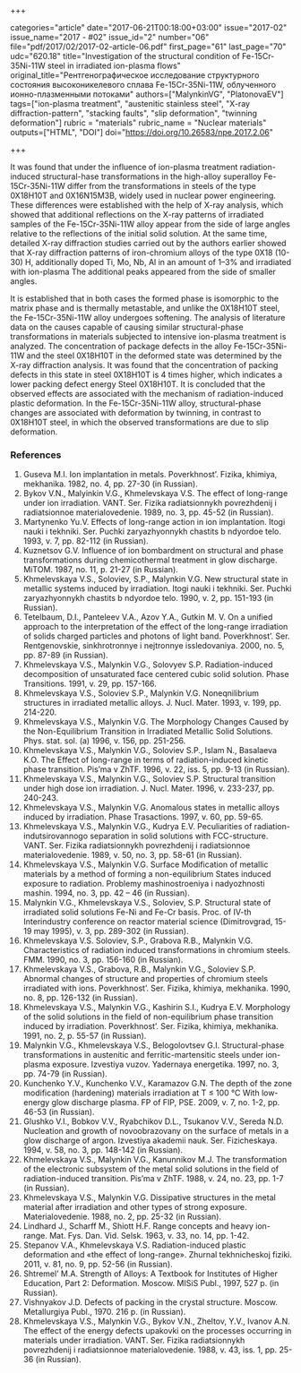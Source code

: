 +++

categories="article"
date="2017-06-21T00:18:00+03:00"
issue="2017-02"
issue_name="2017 - #02"
issue_id="2"
number="06"
file="pdf/2017/02/2017-02-article-06.pdf"
first_page="61"
last_page="70"
udc="620.18"
title="Investigation of the structural condition of Fe-15Cr-35Ni-11W steel in irradiated ion-plasma flows"
original_title="Рентгенографическое исследование структурного состояния высоконикелевого сплава Fe-15Cr-35Ni-11W, облученного ионно-плазменными потоками"
authors=["MalynkinVG", "PlatonovaEV"]
tags=["ion-plasma treatment", "austenitic stainless steel", "X-ray diffraction-pattern", "stacking faults", "slip deformation", "twinning deformation"]
rubric = "materials"
rubric_name = "Nuclear materials"
outputs=["HTML", "DOI"]
doi="https://doi.org/10.26583/npe.2017.2.06"

+++

It was found that under the influence of ion-plasma treatment radiation-induced structural-hase transformations in the high-alloy superalloy Fe-15Cr-35Ni-11W differ from the transformations in steels of the type 0X18H10T and 0X16N15M3B, widely used in nuclear power engineering. These differences were established with the help of X-ray analysis, which showed that additional reflections on the X-ray patterns of irradiated samples of the Fe-15Cr-35Ni-11W alloy appear from the side of large angles relative to the reflections of the initial solid solution. At the same time, detailed X-ray diffraction studies carried out by the authors earlier showed that X-ray diffraction patterns of iron-chromium alloys of the type 0X18 (10-30) H, additionally doped Ti, Mo, Nb, Al in an amount of 1–3% and irradiated with ion-plasma The additional peaks appeared from the side of smaller angles.

It is established that in both cases the formed phase is isomorphic to the matrix phase and is thermally metastable, and unlike the 0X18H10T steel, the Fe-15Cr-35Ni-11W alloy undergoes softening. The analysis of literature data on the causes capable of causing similar structural-phase transformations in materials subjected to intensive ion-plasma treatment is analyzed. The concentration of package defects in the alloy Fe-15Cr-35Ni-11W and the steel 0X18H10T in the deformed state was determined by the X-ray diffraction analysis. It was found that the concentration of packing defects in this state in steel 0X18H10T is 4 times higher, which indicates a lower packing defect energy Steel 0Х18Н10Т. It is concluded that the observed effects are associated with the mechanism of radiation-induced plastic deformation. In the Fe-15Cr-35Ni-11W alloy, structural-phase changes are associated with deformation by twinning, in contrast to 0X18H10T steel, in which the observed transformations are due to slip deformation.

### References

1. Guseva M.I. Ion implantation in metals. Poverkhnost’. Fizika, khimiya, mekhanika. 1982, no. 4, pp. 27-30 (in Russian).
2. Bykov V.N., Malyinkin V.G., Khmelevskaya V.S. The effect of long-range under ion irradiation. VANT. Ser. Fizika radiatsionnykh povrezhdenij i radiatsionnoe materialovedenie. 1989, no. 3, pp. 45-52 (in Russian).
3. Martynenko Yu.V. Effects of long-range action in ion implantation. Itogi nauki i tekhniki. Ser. Puchki zaryazhyonnykh chastits b ndyordoe telo. 1993, v. 7, pp. 82-112 (in Russian).
4. Kuznetsov G.V. Influence of ion bombardment on structural and phase transformations during chemicothermal treatment in glow discharge. MiTOM. 1987, no. 11, p. 21-27 (in Russian).
5. Khmelevskaya V.S., Soloviev, S.P., Malynkin V.G. New structural state in metallic systems induced by irradiation. Itogi nauki i tekhniki. Ser. Puchki zaryazhyonnykh chastits b ndyordoe telo. 1990, v. 2, pp. 151-193 (in Russian).
6. Tetelbaum, D.I., Panteleev V.A., Azov Y.A., Gutkin M. V. On a unified approach to the interpretation of the effect of the long-range irradiation of solids charged particles and photons of light band. Poverkhnost’. Ser. Rentgenovskie, sinkhrotronnye i nejtronnye issledovaniya. 2000, no. 5, pp. 87-89 (in Russian).
7. Khmelevskaya V.S., Malynkin V.G., Solovyev S.P. Radiation-induced decomposition of unsaturated face centered cubic solid solution. Phase Transitions. 1991, v. 29, pp. 157-166.
8. Khmelevskaya V.S., Soloviev S.P., Malynkin V.G. Noneqnilibrium structures in irradiated metallic alloys. J. Nucl. Mater. 1993, v. 199, pp. 214-220.
9. Khmelevskaya V.S., Malynkin V.G. The Morphology Changes Caused by the Non-Equilibrium Transition in Irradiated Metallic Solid Solutions. Phys. stat. sol. (a) 1996, v. 156, pp. 251-256.
10. Khmelevskaya V.S., Malynkin V.G., Soloviev S.P., Islam N., Basalaeva K.O. The Effect of long-range in terms of radiation-induced kinetic phase transition. Pis’ma v ZhTF. 1996, v. 22, iss. 5, pp. 9-13 (in Russian).
11. Khmelevskaya V.S., Malynkin V.G., Soloviev S.P. Structural transition under high dose ion irradiation. J. Nucl. Mater. 1996, v. 233-237, pp. 240-243.
12. Khmelevskaya V.S., Malynkin V.G. Anomalous states in metallic alloys induced by irradiation. Phase Trasactions. 1997, v. 60, pp. 59-65.
13. Khmelevskaya V.S., Malynkin V.G., Kudrya E.V. Peculiarities of radiation- indutsirovannogo separation in solid solutions with FCC-structure. VANT. Ser. Fizika radiatsionnykh povrezhdenij i radiatsionnoe materialovedenie. 1989, v. 50, no. 3, pp. 58-61 (in Russian).
14. Khmelevskaya V.S., Malynkin V.G. Surface Modification of metallic materials by a method of forming a non-equilibrium States induced exposure to radiation. Problemy mashinostroeniya i nadyozhnosti mashin. 1994, no. 3, pp. 42 – 46 (in Russian).
15. Malynkin V.G., Khmelevskaya V.S., Soloviev, S.P. Structural state of irradiated solid solutions Fe-Ni and Fe-Cr basis. Proc. of IV-th Interindustry conference on reactor material science (Dimitrovgrad, 15-19 may 1995), v. 3, pp. 289-302 (in Russian).
16. Khmelevskaya V.S. Soloviev, S.P., Grabova R.B., Malynkin V.G. Characteristics of radiation induced transformations in chromium steels. FMM. 1990, no. 3, pp. 156-160 (in Russian).
17. Khmelevskaya V.S., Grabova, R.B., Malynkin V.G., Soloviev S.P. Abnormal changes of structure and properties of chromium steels irradiated with ions. Poverkhnost’. Ser. Fizika, khimiya, mekhanika. 1990, no. 8, pp. 126-132 (in Russian).
18. Khmelevskaya V.S., Malynkin V.G., Kashirin S.I., Kudrya E.V. Morphology of the solid solutions in the field of non-equilibrium phase transition induced by irradiation. Poverkhnost’. Ser. Fizika, khimiya, mekhanika. 1991, no. 2, p. 55-57 (in Russian).
19. Malynkin V.G., Khmelevskaya V.S., Belogolovtsev G.I. Structural-phase transformations in austenitic and ferritic-martensitic steels under ion-plasma exposure. Izvestiya vuzov. Yadernaya energetika. 1997, no. 3, pp. 74-79 (in Russian).
20. Kunchenko Y.V., Kunchenko V.V., Karamazov G.N. The depth of the zone modification (hardening) materials irradiation at T ≤ 100 °C With low-energy glow discharge plasma. FP of FIP, PSE. 2009, v. 7, no. 1-2, pp. 46-53 (in Russian).
21. Glushko V.I., Bobkov V.V., Ryabchikov D.L., Tsukanov V.V., Sereda N.D. Nucleation and growth of novoobrazovany on the surface of metals in a glow discharge of argon. Izvestiya akademii nauk. Ser. Fizicheskaya. 1994, v. 58, no. 3, pp. 148-142 (in Russian).
22. Khmelevskaya V.S., Malynkin V.G., Kanunnikov M.J. The transformation of the electronic subsystem of the metal solid solutions in the field of radiation-induced transition. Pis’ma v ZhTF. 1988, v. 24, no. 23, pp. 1-7 (in Russian).
23. Khmelevskaya V.S., Malynkin V.G. Dissipative structures in the metal material after irradiation and other types of strong exposure. Materialovedenie. 1988, no. 2, pp. 25-32 (in Russian).
24. Lindhard J., Scharff M., Shiott H.F. Range concepts and heavy ion-range. Mat. Fys. Dan. Vid. Selsk. 1963, v. 33, no. 14, pp. 1-42.
25. Stepanov V.A., Khmelevskaya V.S. Radiation-induced plastic deformation and «the effect of long-range». Zhurnal tekhnicheskoj fiziki. 2011, v. 81, no. 9, pp. 52-56 (in Russian).
26. Shtremel’ M.A. Strength of Alloys: A Textbook for Institutes of Higher Education, Part 2: Deformation. Moscow. MISiS Publ., 1997, 527 p. (in Russian).
27. Vishnyakov J.D. Defects of packing in the crystal structure. Moscow. Metallurgiya Publ., 1970. 216 p. (in Russian).
28. Khmelevskaya V.S., Malynkin V.G., Bykov V.N., Zheltov, Y.V., Ivanov A.N. The effect of the energy defects upakovki on the processes occurring in materials under irradiation. VANT. Ser. Fizika radiatsionnykh povrezhdenij i radiatsionnoe materialovedenie. 1988, v. 43, iss. 1, pp. 25-36 (in Russian).